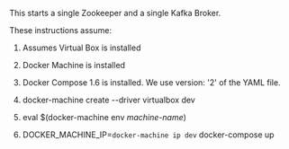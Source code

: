 This starts a single Zookeeper and a single Kafka Broker.

These instructions assume:
1.  Assumes Virtual Box is installed
2.  Docker Machine is installed
3.  Docker Compose 1.6 is installed.  We use version: '2' of the YAML file.  

0.  docker-machine create --driver virtualbox dev
1.  eval $(docker-machine env *machine-name*)
2.  DOCKER_MACHINE_IP=`docker-machine ip dev` docker-compose up
